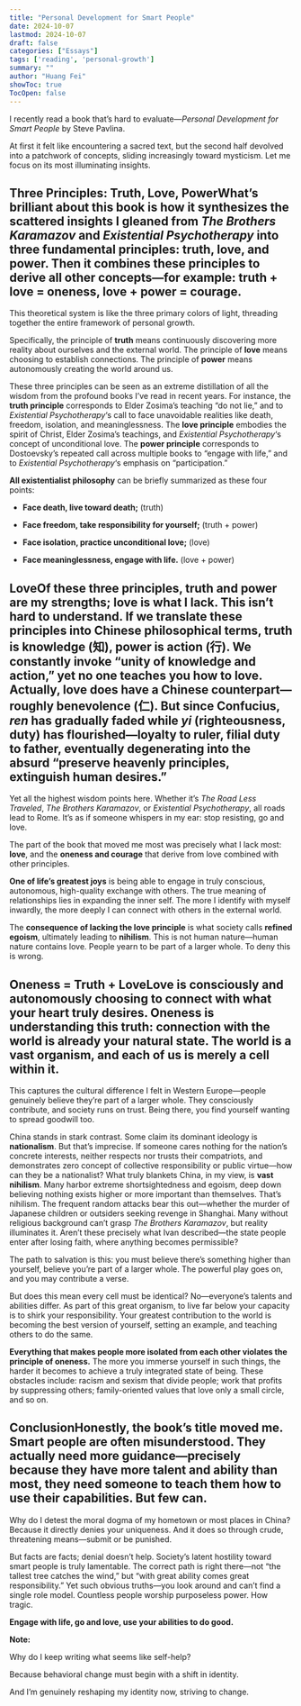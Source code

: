 ```yaml
---
title: "Personal Development for Smart People"
date: 2024-10-07
lastmod: 2024-10-07
draft: false
categories: ["Essays"]
tags: ['reading', 'personal-growth']
summary: ""
author: "Huang Fei"
showToc: true
TocOpen: false
---
```


I recently read a book that’s hard to evaluate—*Personal Development for Smart People* by Steve Pavlina.

At first it felt like encountering a sacred text, but the second half devolved into a patchwork of concepts, sliding increasingly toward mysticism. Let me focus on its most illuminating insights.

## **Three Principles: Truth, Love, Power**What’s brilliant about this book is how it synthesizes the scattered insights I gleaned from *The Brothers Karamazov* and *Existential Psychotherapy* into three fundamental principles: **truth, love, and power**. Then it combines these principles to derive all other concepts—for example: **truth + love = oneness, love + power = courage**.

This theoretical system is like the three primary colors of light, threading together the entire framework of personal growth.

Specifically, the principle of **truth** means continuously discovering more reality about ourselves and the external world. The principle of **love** means choosing to establish connections. The principle of **power** means autonomously creating the world around us.

These three principles can be seen as an extreme distillation of all the wisdom from the profound books I’ve read in recent years. For instance, the **truth principle** corresponds to Elder Zosima’s teaching “do not lie,” and to *Existential Psychotherapy*‘s call to face unavoidable realities like death, freedom, isolation, and meaninglessness. The **love principle** embodies the spirit of Christ, Elder Zosima’s teachings, and *Existential Psychotherapy*‘s concept of unconditional love. The **power principle** corresponds to Dostoevsky’s repeated call across multiple books to “engage with life,” and to *Existential Psychotherapy*‘s emphasis on “participation.”

**All existentialist philosophy** can be briefly summarized as these four points:

- **Face death, live toward death;** (truth)

- **Face freedom, take responsibility for yourself;** (truth + power)

- **Face isolation, practice unconditional love;** (love)

- **Face meaninglessness, engage with life.** (love + power)

## **Love**Of these three principles, **truth** and **power** are my strengths; **love** is what I lack. This isn’t hard to understand. If we translate these principles into Chinese philosophical terms, **truth is knowledge (知), power is action (行)**. We constantly invoke “unity of knowledge and action,” yet no one teaches you how to love. Actually, **love** does have a Chinese counterpart—roughly **benevolence (仁)**. But since Confucius, *ren* has gradually faded while *yi* (righteousness, duty) has flourished—loyalty to ruler, filial duty to father, eventually degenerating into the absurd “preserve heavenly principles, extinguish human desires.”

Yet all the highest wisdom points here. Whether it’s *The Road Less Traveled*, *The Brothers Karamazov*, or *Existential Psychotherapy*, all roads lead to Rome. It’s as if someone whispers in my ear: stop resisting, go and love.

The part of the book that moved me most was precisely what I lack most: **love**, and the **oneness and courage** that derive from love combined with other principles.

**One of life’s greatest joys** is being able to engage in truly conscious, autonomous, high-quality exchange with others. The true meaning of relationships lies in expanding the inner self. The more I identify with myself inwardly, the more deeply I can connect with others in the external world.

The **consequence of lacking the love principle** is what society calls **refined egoism**, ultimately leading to **nihilism**. This is not human nature—human nature contains love. People yearn to be part of a larger whole. To deny this is wrong.

## **Oneness = Truth + Love**Love is consciously and autonomously choosing to connect with what your heart truly desires. **Oneness** is understanding this truth: **connection with the world is already your natural state**. The world is a vast organism, and each of us is merely a cell within it.

This captures the cultural difference I felt in Western Europe—people genuinely believe they’re part of a larger whole. They consciously contribute, and society runs on trust. Being there, you find yourself wanting to spread goodwill too.

China stands in stark contrast. Some claim its dominant ideology is **nationalism**. But that’s imprecise. If someone cares nothing for the nation’s concrete interests, neither respects nor trusts their compatriots, and demonstrates zero concept of collective responsibility or public virtue—how can they be a nationalist? What truly blankets China, in my view, is **vast nihilism**. Many harbor extreme shortsightedness and egoism, deep down believing nothing exists higher or more important than themselves. That’s nihilism. The frequent random attacks bear this out—whether the murder of Japanese children or outsiders seeking revenge in Shanghai. Many without religious background can’t grasp *The Brothers Karamazov*, but reality illuminates it. Aren’t these precisely what Ivan described—the state people enter after losing faith, where anything becomes permissible?

The path to salvation is this: you must believe there’s something higher than yourself, believe you’re part of a larger whole. The powerful play goes on, and you may contribute a verse.

But does this mean every cell must be identical? No—everyone’s talents and abilities differ. As part of this great organism, to live far below your capacity is to shirk your responsibility. Your greatest contribution to the world is becoming the best version of yourself, setting an example, and teaching others to do the same.

**Everything that makes people more isolated from each other violates the principle of oneness.** The more you immerse yourself in such things, the harder it becomes to achieve a truly integrated state of being. These obstacles include: racism and sexism that divide people; work that profits by suppressing others; family-oriented values that love only a small circle, and so on.

## **Conclusion**Honestly, the book’s title moved me. Smart people are often misunderstood. They actually need more guidance—precisely because they have more talent and ability than most, they need someone to teach them how to use their capabilities. But few can.

Why do I detest the moral dogma of my hometown or most places in China? Because it directly denies your uniqueness. And it does so through crude, threatening means—submit or be punished.

But facts are facts; denial doesn’t help. Society’s latent hostility toward smart people is truly lamentable. The correct path is right there—not “the tallest tree catches the wind,” but “with great ability comes great responsibility.” Yet such obvious truths—you look around and can’t find a single role model. Countless people worship purposeless power. How tragic.

**Engage with life, go and love, use your abilities to do good.**

**Note:**

Why do I keep writing what seems like self-help?

Because behavioral change must begin with a shift in identity.

And I’m genuinely reshaping my identity now, striving to change.
